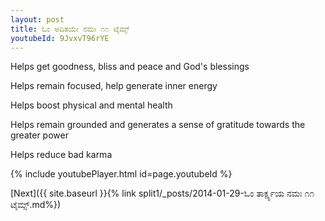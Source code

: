 ```yaml
---
layout: post
title: ಓಂ ಅದಿತಯೇ ನಮಃ ೧೧ ಟೈಮ್ಸ್
youtubeId: 9JvxvT96rYE
---
```

 
 
Helps get goodness, bliss and peace and God's blessings
 
Helps remain focused, help generate inner energy 
 
Helps boost physical and mental health 
 
Helps remain grounded and generates a sense of gratitude towards the greater power 
 
Helps reduce bad karma
 
 
 
 


{% include youtubePlayer.html id=page.youtubeId %}
 
[Next]({{ site.baseurl }}{% link  split1/_posts/2014-01-29-ಓಂ ತಾರ್ಕ್ಷ್ಯಯ ನಮಃ ೧೧ ಟೈಮ್ಸ್.md%})
 
